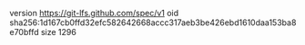 version https://git-lfs.github.com/spec/v1
oid sha256:1d167cb0ffd32efc582642668accc317aeb3be426ebd1610daa153ba8e70bffd
size 1296
